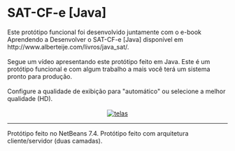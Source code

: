 <html>
						<h1>SAT-CF-e [Java]</h1>
	Este protótipo funcional foi desenvolvido juntamente com o e-book Aprendendo a Desenvolver o SAT-CF-e [Java] disponível em http://www.alberteije.com/livros/java_sat/. 
						<br />
						<br />
						Segue um vídeo apresentando este protótipo feito em Java.
            Este é um protótipo funcional e com algum trabalho a mais você terá um sistema pronto para produção.
						<br />
						<br />
						Configure a qualidade de exibição para "automático" ou selecione a melhor qualidade (HD).
						<br />
						<br />
							<center>	
								<a href="https://www.youtube.com/embed/MK8x1tmB3Aw?rel=0">
									<img src="https://img.youtube.com/vi/MK8x1tmB3Aw/maxresdefault.jpg" alt="telas" /> </a>
				</center>
							<hr />
						Protótipo feito no NetBeans 7.4. Protótipo feito com arquitetura cliente/servidor (duas camadas).
</html>
